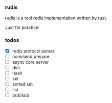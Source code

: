 ### rudis
rudis is a tool redis implementation written by rust.

Just for practice!

### todos
- [x] redis protocol parser
- [ ] command prepare
- [ ] async core server
- [ ] dict
- [ ] hash
- [ ] set
- [ ] sorted set
- [ ] list
- [ ] pub/sub
